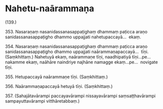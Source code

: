 # Nahetu-naārammaṇa

(139.)

353\. Nasaraṇaṃ nasanidassanasappaṭighaṃ dhammaṃ paṭicca araṇo sanidassanasappaṭigho dhammo uppajjati nahetupaccayā…  ekaṃ.

354\. Nasaraṇaṃ nasanidassanasappaṭighaṃ dhammaṃ paṭicca araṇo sanidassanasappaṭigho dhammo uppajjati naārammaṇapaccayā…  tīṇi. (Saṃkhittaṃ.) Nahetuyā ekaṃ, naārammaṇe tīṇi, naadhipatiyā tīṇi…pe…  nakamme ekaṃ, naāhāre naindriye najhāne namagge ekaṃ…pe…  novigate tīṇi.

355\. Hetupaccayā naārammaṇe tīṇi. (Saṃkhittaṃ.)

356\. Naārammaṇapaccayā hetuyā tīṇi. (Saṃkhittaṃ.)

357\. (Sahajātavārampi paccayavārampi nissayavārampi saṃsaṭṭhavārampi sampayuttavārampi vitthāretabbaṃ.)
